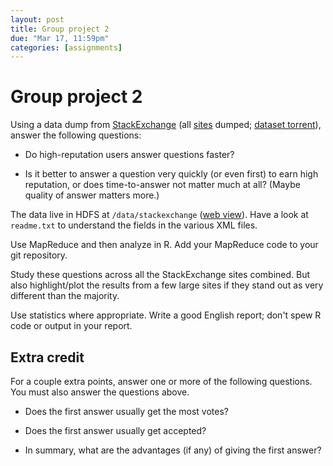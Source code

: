```yaml
---
layout: post
title: Group project 2
due: "Mar 17, 11:59pm"
categories: [assignments]
---
```


# Group project 2

Using a data dump from [StackExchange](http://stackexchange.com/) (all [sites](http://stackexchange.com/sites) dumped; [dataset torrent](https://archive.org/details/stackexchange)), answer the following questions:

- Do high-reputation users answer questions faster?

- Is it better to answer a question very quickly (or even first) to earn high reputation, or does time-to-answer not matter much at all? (Maybe quality of answer matters more.)

The data live in HDFS at `/data/stackexchange` ([web view](http://localhost:9000/hadoop/namenode:50070/explorer.html#/data/stackexchange)). Have a look at `readme.txt` to understand the fields in the various XML files.

Use MapReduce and then analyze in R. Add your MapReduce code to your git repository.

Study these questions across all the StackExchange sites combined. But also highlight/plot the results from a few large sites if they stand out as very different than the majority.

Use statistics where appropriate. Write a good English report; don't spew R code or output in your report.

## Extra credit

For a couple extra points, answer one or more of the following questions. You must also answer the questions above.

- Does the first answer usually get the most votes?

- Does the first answer usually get accepted?

- In summary, what are the advantages (if any) of giving the first answer?


